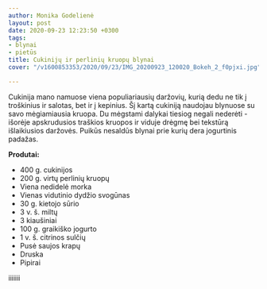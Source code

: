 ```yaml
---
author: Monika Godelienė
layout: post
date: 2020-09-23 12:23:50 +0300
tags:
- blynai
- pietūs
title: Cukinijų ir perlinių kruopų blynai
cover: "/v1600853353/2020/09/23/IMG_20200923_120020_Bokeh_2_f0pjxi.jpg"

---
```

Cukinija mano namuose viena populiariausių daržovių, kurią dedu ne tik į troškinius ir salotas, bet ir į kepinius. Šį kartą cukiniją naudojau blynuose su savo mėgiamiausia kruopa. Du mėgstami dalykai tiesiog negali nederėti - išorėje apskrudusios traškios kruopos ir viduje drėgmę bei tekstūrą išlaikiusios daržovės. Puikūs nesaldūs blynai prie kurių dera jogurtinis padažas.

**Produtai:**

* 400 g. cukinijos
* 200 g. virtų perlinių kruopų
* Viena nedidelė morka
* Vienas vidutinio dydžio svogūnas
* 30 g. kietojo sūrio
* 3 v. š. miltų
* 3 kiaušiniai
* 100 g. graikiško jogurto
* 1 v. š. citrinos sulčių
* Pusė saujos krapų
* Druska
* Pipirai

iiiiiii